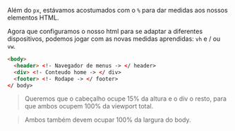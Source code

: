 Além do `px`, estávamos acostumados com o `%` para dar medidas aos nossos elementos HTML.

Agora que configuramos o nosso html para se adaptar a diferentes dispositivos, podemos jogar com as novas medidas aprendidas: `vh` e / ou `vw`.

```html
<body>
  <header> <!- Navegador de menus -> </ header>
  <div> <!- Conteudo home -> </ div>
  <footer> <!- Rodape -> </ footer>
</ body>
```

> Queremos que o cabeçalho ocupe 15% da altura e o div o resto, para que ambos ocupem 100% da viewport total.

> Ambos também devem ocupar 100% da largura do body.
